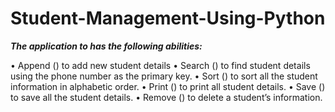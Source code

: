 # Student-Management-Using-Python

***The application to has the following abilities:*** 

•	Append () to add new student details
•	Search () to find student details using the phone number as the primary key.
•	Sort () to sort all the student information in alphabetic order.
•	Print () to print all student details.
•	Save () to save all the student details.
•	Remove () to delete a student’s information. 

